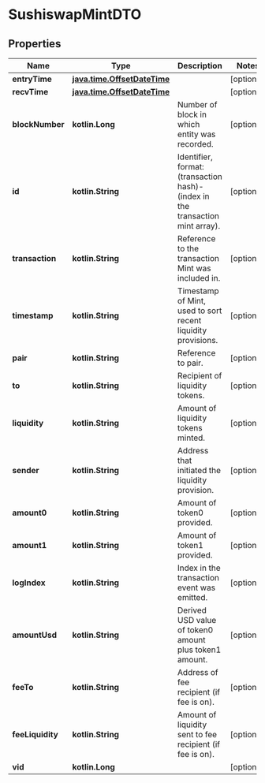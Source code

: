
# SushiswapMintDTO

## Properties
Name | Type | Description | Notes
------------ | ------------- | ------------- | -------------
**entryTime** | [**java.time.OffsetDateTime**](java.time.OffsetDateTime.md) |  |  [optional]
**recvTime** | [**java.time.OffsetDateTime**](java.time.OffsetDateTime.md) |  |  [optional]
**blockNumber** | **kotlin.Long** | Number of block in which entity was recorded. |  [optional]
**id** | **kotlin.String** | Identifier, format: (transaction hash)-(index in the transaction mint array). |  [optional]
**transaction** | **kotlin.String** | Reference to the transaction Mint was included in. |  [optional]
**timestamp** | **kotlin.String** | Timestamp of Mint, used to sort recent liquidity provisions. |  [optional]
**pair** | **kotlin.String** | Reference to pair. |  [optional]
**to** | **kotlin.String** | Recipient of liquidity tokens. |  [optional]
**liquidity** | **kotlin.String** | Amount of liquidity tokens minted. |  [optional]
**sender** | **kotlin.String** | Address that initiated the liquidity provision. |  [optional]
**amount0** | **kotlin.String** | Amount of token0 provided. |  [optional]
**amount1** | **kotlin.String** | Amount of token1 provided. |  [optional]
**logIndex** | **kotlin.String** | Index in the transaction event was emitted. |  [optional]
**amountUsd** | **kotlin.String** | Derived USD value of token0 amount plus token1 amount. |  [optional]
**feeTo** | **kotlin.String** | Address of fee recipient (if fee is on). |  [optional]
**feeLiquidity** | **kotlin.String** | Amount of liquidity sent to fee recipient (if fee is on). |  [optional]
**vid** | **kotlin.Long** |  |  [optional]



